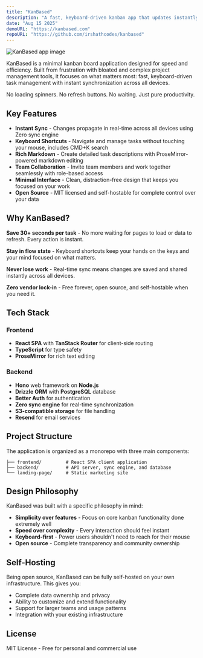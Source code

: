 ```yaml
---
title: "KanBased"
description: "A fast, keyboard-driven kanban app that updates instantly with real-time sync"
date: "Aug 15 2025"
demoURL: "https://kanbased.com"
repoURL: "https://github.com/irshathcodes/kanbased"
---
```


![KanBased app image](https://kanbased.com/public/kanbased-app-image.webp)

KanBased is a minimal kanban board application designed for speed and efficiency. Built from frustration with bloated and complex project management tools, it focuses on what matters most: fast, keyboard-driven task management with instant synchronization across all devices.

No loading spinners. No refresh buttons. No waiting. Just pure productivity.

## Key Features

- **Instant Sync** - Changes propagate in real-time across all devices using Zero sync engine
- **Keyboard Shortcuts** - Navigate and manage tasks without touching your mouse, includes CMD+K search
- **Rich Markdown** - Create detailed task descriptions with ProseMirror-powered markdown editing
- **Team Collaboration** - Invite team members and work together seamlessly with role-based access
- **Minimal Interface** - Clean, distraction-free design that keeps you focused on your work
- **Open Source** - MIT licensed and self-hostable for complete control over your data

## Why KanBased?

**Save 30+ seconds per task** - No more waiting for pages to load or data to refresh. Every action is instant.

**Stay in flow state** - Keyboard shortcuts keep your hands on the keys and your mind focused on what matters.

**Never lose work** - Real-time sync means changes are saved and shared instantly across all devices.

**Zero vendor lock-in** - Free forever, open source, and self-hostable when you need it.

## Tech Stack

### Frontend

- **React SPA** with **TanStack Router** for client-side routing
- **TypeScript** for type safety
- **ProseMirror** for rich text editing

### Backend

- **Hono** web framework on **Node.js**
- **Drizzle ORM** with **PostgreSQL** database
- **Better Auth** for authentication
- **Zero sync engine** for real-time synchronization
- **S3-compatible storage** for file handling
- **Resend** for email services

## Project Structure

The application is organized as a monorepo with three main components:

```
├── frontend/         # React SPA client application
├── backend/          # API server, sync engine, and database
└── landing-page/     # Static marketing site
```

## Design Philosophy

KanBased was built with a specific philosophy in mind:

- **Simplicity over features** - Focus on core kanban functionality done extremely well
- **Speed over complexity** - Every interaction should feel instant
- **Keyboard-first** - Power users shouldn't need to reach for their mouse
- **Open source** - Complete transparency and community ownership

## Self-Hosting

Being open source, KanBased can be fully self-hosted on your own infrastructure. This gives you:

- Complete data ownership and privacy
- Ability to customize and extend functionality
- Support for larger teams and usage patterns
- Integration with your existing infrastructure

## License

MIT License - Free for personal and commercial use
